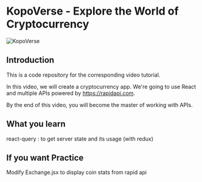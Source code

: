 # KopoVerse - Explore the World of Cryptocurrency

![KopoVerse](https://i.ibb.co/8gh5Jc8/image.png)

## Introduction
This is a code repository for the corresponding video tutorial. 

In this video, we will create a cryptocurrency app. We're going to use React and multiple APIs powered by https://rapidapi.com.

By the end of this video, you will become the master of working with APIs.

## What you learn
react-query : to get server state and its usage (with redux)

## If you want Practice 
Modify Exchange.jsx to display coin stats from rapid api

